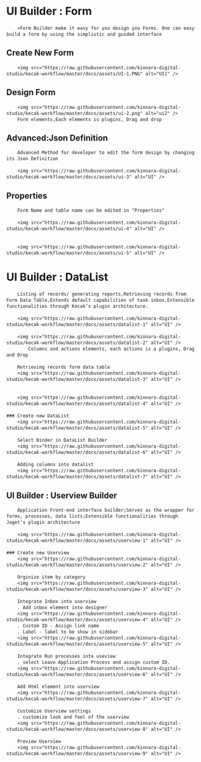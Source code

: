 # UI Builder : Form
		>Form Builder make it easy for you design you Forms. One can easy build a form by using the simplistic and guided interface
## Create New Form

		
		<img src="https://raw.githubusercontent.com/kinnara-digital-studio/kecak-workflow/master/docs/assets/UI-1.PNG" alt="UI1" />
## Design Form 

		<img src="https://raw.githubusercontent.com/kinnara-digital-studio/kecak-workflow/master/docs/assets/ui-2.png" alt="ui2" />
		Form elements,Each elements is plugins, Drag and drop
## Advanced:Json Definition 
		Advanced Method for developer to edit the form design by changing its Json Definition 
		
		<img src="https://raw.githubusercontent.com/kinnara-digital-studio/kecak-workflow/master/docs/assets/ui-3" alt="UI" />
## Properties 
		Form Name and table name can be edited in "Properties"
	
		<img src="https://raw.githubusercontent.com/kinnara-digital-studio/kecak-workflow/master/docs/assets/ui-4" alt="UI" />
		
		
		<img src="https://raw.githubusercontent.com/kinnara-digital-studio/kecak-workflow/master/docs/assets/ui-5" alt="UI" />

# UI Builder : DataList 
		Listing of records/ generating reports,Retrieving records from Form Data Table,Extends default capabilities of task inbox,Extensible functionalities through Kecak’s plugin architecture.
		
		<img src="https://raw.githubusercontent.com/kinnara-digital-studio/kecak-workflow/master/docs/assets/datalist-1" alt="UI" />
		
		<img src="https://raw.githubusercontent.com/kinnara-digital-studio/kecak-workflow/master/docs/assets/datalist-2" alt="UI" />
			Columns and actions elements, each actions is a plugins, Drag and Drop
		
		Retrieving records form data table
		<img src="https://raw.githubusercontent.com/kinnara-digital-studio/kecak-workflow/master/docs/assets/datalist-3" alt="UI" />
		
		
		<img src="https://raw.githubusercontent.com/kinnara-digital-studio/kecak-workflow/master/docs/assets/datalist-4" alt="UI" />
	
	### Create new DataList
		<img src="https://raw.githubusercontent.com/kinnara-digital-studio/kecak-workflow/master/docs/assets/datalist-5" alt="UI" />
	
		Select Binder in DataList Builder
		<img src="https://raw.githubusercontent.com/kinnara-digital-studio/kecak-workflow/master/docs/assets/datalist-6" alt="UI" />
	
		Adding columns into datalist
		<img src="https://raw.githubusercontent.com/kinnara-digital-studio/kecak-workflow/master/docs/assets/datalist-7" alt="UI" />

## UI Builder : Userview Builder
		Application Front-end interface builder;Serves as the wrapper for forms, processes, data lists;Extensible functionalities through Joget’s plugin architecture
		
		<img src="https://raw.githubusercontent.com/kinnara-digital-studio/kecak-workflow/master/docs/assets/userview-1" alt="UI" />
		
	### Create new Userview	
		<img src="https://raw.githubusercontent.com/kinnara-digital-studio/kecak-workflow/master/docs/assets/userview-2" alt="UI" />
		
		Orginize item by category 
		<img src="https://raw.githubusercontent.com/kinnara-digital-studio/kecak-workflow/master/docs/assets/userview-3" alt="UI" />
		
		Integrate Inbox into userview 
		. Add inbox element into designer 
		<img src="https://raw.githubusercontent.com/kinnara-digital-studio/kecak-workflow/master/docs/assets/userview-4" alt="UI" />
		. Custom ID - Assign link name 
		. Label - label to be show in sidebar
		<img src="https://raw.githubusercontent.com/kinnara-digital-studio/kecak-workflow/master/docs/assets/userview-5" alt="UI" />
		
		Integrate Run processes into useview 
		. select Leave Application Process and assign custom ID.
		<img src="https://raw.githubusercontent.com/kinnara-digital-studio/kecak-workflow/master/docs/assets/userview-6" alt="UI" />
		
		Add Html element into userview
		<img src="https://raw.githubusercontent.com/kinnara-digital-studio/kecak-workflow/master/docs/assets/userview-7" alt="UI" />
		
		Customize Userview settings
		. customize look and feel of the userview
		<img src="https://raw.githubusercontent.com/kinnara-digital-studio/kecak-workflow/master/docs/assets/userview-8" alt="UI" />
		
		Preview Userview
		<img src="https://raw.githubusercontent.com/kinnara-digital-studio/kecak-workflow/master/docs/assets/userview-9" alt="UI" />
